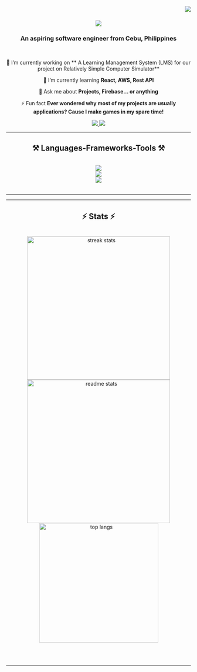 <img align="right" src="https://visitor-badge.laobi.icu/badge?page_id=jogzfon.jogzfon" />

<h1 align="center">
    <img src="https://readme-typing-svg.herokuapp.com/?font=Righteous&size=35&center=true&vCenter=true&width=500&height=70&duration=4000&lines=Hi+There!+👋;+I'm+Sheer!;" />
</h1>

<h3 align="center">An aspiring software engineer from Cebu, Philippines</h3>

<br/>

<div align="center">
 
 🔭 I’m currently working on ** A Learning Management System (LMS) for our project on Relatively Simple Computer Simulator**
 
 🌱 I’m currently learning **React, AWS, Rest API**

💬 Ask me about **Projects, Firebase... or anything**

⚡ Fun fact **Ever wondered why most of my projects are usually applications? Cause I make games in my spare time!**

 </div>
 
<div align="center"> 
  <a href="mailto:sheer.jay.p@gmail.com">
    <img src="https://img.shields.io/badge/Gmail-333333?style=for-the-badge&logo=gmail&logoColor=red" />
  </a>
  <a href="www.linkedin.com/in/sheer-jay-piodos-87711329a" target="_blank">
    <img src="https://img.shields.io/badge/LinkedIn-0077B5?style=for-the-badge&logo=linkedin&logoColor=white" target="_blank" />
  </a>
</div>

 <hr/>
 
<h2 align="center">⚒️ Languages-Frameworks-Tools ⚒️</h2>
<br/>
<div align="center">
    <img src="https://skillicons.dev/icons?i=java,cs,cpp,c,py,html,css,regex" /><br>
    <img src="https://skillicons.dev/icons?i=dotnet,unity,godot,mui,react,vue,ps,pycharm,vscode,visualstudio,vscode,arduino,blender,maven" /><br>
    <img src="https://skillicons.dev/icons?i=github,git,figma,tensorflow,firebase,mysql,npm,notion,postman" />
    <br>
</div>

<br/>
<hr/>

<hr/>

<h2 align="center">⚡ Stats ⚡</h2>
<br>
<div align=center>
  <img width="390" src="https://streak-stats.demolab.com/?user=jogzfon&count_private=true&theme=vue-dark&border_radius=10" alt="streak stats"/>
  <img width=390 src="https://github-readme-stats.vercel.app/api?username=jogzfon&count_private=true&show_icons=true&theme=react&rank_icon=github&border_radius=10" alt="readme stats" />
  <br/>
  <img width=325 align="center" src="https://github-readme-stats.vercel.app/api/top-langs/?username=jogzfon&hide=HTML&langs_count=8&layout=compact&theme=react&border_radius=10&size_weight=0.5&count_weight=0.5&exclude_repo=github-readme-stats" alt="top langs" />
</div>

<br/><br/>

<hr/>

<br/>

<br/>
